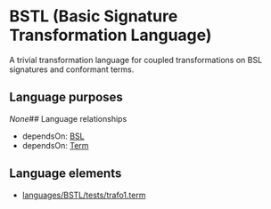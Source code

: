 # BSTL (Basic Signature Transformation Language)
A trivial transformation language for coupled transformations on BSL signatures and conformant terms.
## Language purposes
_None_## Language relationships
* dependsOn: [BSL](languages/bsl.html)
* dependsOn: [Term](languages/term.html)
## Language elements
* [languages/BSTL/tests/trafo1.term](https://github.com/softlang/yas/blob/master/languages/BSTL/tests/trafo1.term)

